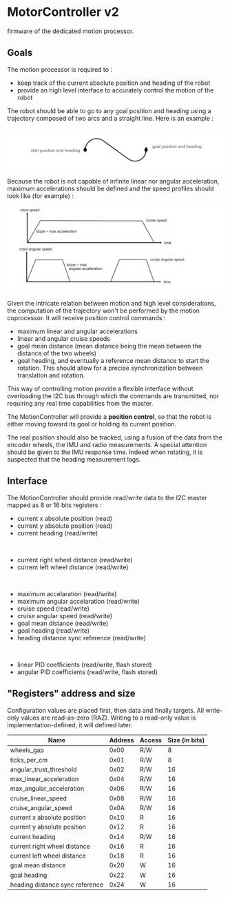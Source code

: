 # MotorController v2
firmware of the dedicated motion processor.

## Goals

The motion processor is required to :
* keep track of the current absolute position and heading of the robot
* provide an high level interface to accurately control the motion of the robot

The robot should be able to go to any goal position and heading using a trajectory composed of two arcs and a straight line.
Here is an example :

![trajectory](specs/trajectory.jpeg)

Because the robot is not capable of infinite linear nor angular acceleration, maximum accelerations should be defined and
the speed profiles should look like (for example) :

![speeds](specs/speeds.png)

Given the intricate relation between motion and high level considerations, the computation of the trajectory won't be performed by the
motion coprocessor. It will receive position control commands :
* maximum linear and angular accelerations
* linear and angular cruise speeds
* goal mean distance (mean distance being the mean between the distance of the two wheels)
* goal heading, and eventually a reference mean distance to start the rotation. This should allow for a precise synchronization between
translation and rotation.

This way of controlling motion provide a flexible interface without overloading the I2C bus through which the commands are transmitted,
nor requiring any real time capabilities from the master.

The MotionController will provide a **position control**, so that the robot is either moving toward its goal or
holding its current position.

The real position should also be tracked, using a fusion of the data from the encoder wheels, the IMU and radio measurements.
A special attention should be given to the IMU response time. Indeed when rotating, it is suspected that the heading measurement lags.

## Interface

The MotionController should provide read/write data to the I2C master mapped as 8 or 16 bits registers :

* current x absolute position (read)
* current y absolute position (read)
* current heading (read/write)

<br>

* current right wheel distance (read/write)
* current left wheel distance (read/write)

<br>

* maximum accelaration (read/write)
* maximum angular accelaration (read/write)
* cruise speed (read/write)
* cruise angular speed (read/write)
* goal mean distance (read/write)
* goal heading (read/write)
* heading distance sync reference (read/write)<br>

<br>

* linear PID coefficients (read/write, flash stored)
* angular PID coefficients (read/write, flash stored)


## "Registers" address and size

Configuration values are placed first, then data and finally targets.
All write-only values are read-as-zero (RAZ).
Writing to a read-only value is implementation-defined, it will defined later.

|Name|Address|Access|Size (in bits)|
|----|-------|------|--------------|
|wheels_gap|0x00|R/W|8|
|ticks_per_cm|0x01|R/W|8|
|angular_trust_threshold|0x02|R/W|16|
|max_linear_acceleration|0x04|R/W|16|
|max_angular_acceleration|0x06|R/W|16|
|cruise_linear_speed|0x08|R/W|16|
|cruise_angular_speed|0x0A|R/W|16|
|current x absolute position|0x10|R|16|
|current y absolute position|0x12|R|16|
|current heading|0x14|R/W|16|
|current right wheel distance|0x16|R|16|
|current left wheel distance|0x18|R|16|
|goal mean distance|0x20|W|16|
|goal heading|0x22|W|16|
|heading distance sync reference|0x24|W|16|
